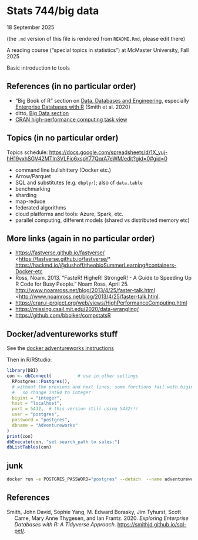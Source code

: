 Stats 744/big data
================
18 September 2025

(the `.md` version of this file is rendered from `README.Rmd`, please
edit there)

A reading course (“special topics in statistics”) at McMaster
University, Fall 2025

Basic introduction to tools

## References (in no particular order)

- “Big Book of R” section on [Data, Databases and
  Engineering](https://www.bigbookofr.com/chapters/data%20databases%20and%20engineering),
  especially [Enterprise Databases with
  R](https://smithjd.github.io/sql-pet/) (Smith et al. 2020)
- ditto, [Big Data
  section](https://www.bigbookofr.com/chapters/big%20data)
- [CRAN high-performance computing task
  view](https://cran.r-project.org/web/views/HighPerformanceComputing.html)

## Topics (in no particular order)

Topics schedule: https://docs.google.com/spreadsheets/d/1X_yuj-hH19vxhSGV42MTIn3VLFio6xspY77QqrA7eWM/edit?gid=0#gid=0
- command line bullshittery (Docker etc.)
- Arrow/Parquet
- SQL and substitutes (e.g. `dbplyr`); also cf `data.table`
- benchmarking
- sharding
- map-reduce
- federated algorithms
- cloud platforms and tools: Azure, Spark, etc.
- parallel computing, different models (shared vs distributed memory
  etc)

## More links (again in no particular order)

- <https://fastverse.github.io/fastverse/>
  \<<https://fastverse.github.io/fastverse/>\*
  <https://hackmd.io/@dushoff/theobioSummerLearning#containers-Docker-etc>
- Ross, Noam. 2013. “FasteR! HigheR! StrongeR! - A Guide to Speeding Up
  R Code for Busy People.” Noam Ross, April 25.
  <http://www.noamross.net/blog/2013/4/25/faster-talk.html>
  \<<http://www.noamross.net/blog/2013/4/25/faster-talk.html>.
- <https://cran.r-project.org/web/views/HighPerformanceComputing.html>
- <https://missing.csail.mit.edu/2020/data-wrangling/>
- <https://github.com/bbolker/compstatsR>

## Docker/adventureworks stuff

See the [docker adventureworks instructions](docker_setup.md)

Then in R/RStudio:

``` r
library(DBI)
con <- dbConnect(          # use in other settings
  RPostgres::Postgres(),
  # without the previous and next lines, some functions fail with bigint data 
  #   so change int64 to integer
  bigint = "integer",  
  host = "localhost",
  port = 5432,  # this version still using 5432!!!
  user = "postgres",
  password = "postgres",
  dbname = "Adventureworks"
)
print(con)
dbExecute(con, "set search_path to sales;")
dbListTables(con)
```

## junk

``` bash
docker run -e POSTGRES_PASSWORD="postgres" --detach  --name adventureworks --publish 5432:5432 --mount type=bind,source="$MYDIR",target=/petdir postgres:11
```

## References

<div id="refs" class="references csl-bib-body hanging-indent"
entry-spacing="0">

<div id="ref-smithexploring" class="csl-entry">

Smith, John David, Sophie Yang, M. Edward Borasky, Jim Tyhurst, Scott
Came, Mary Anne Thygesen, and Ian Frantz. 2020. *Exploring Enterprise
Databases with R: A Tidyverse Approach*.
<https://smithjd.github.io/sql-pet/>.

</div>

</div>
